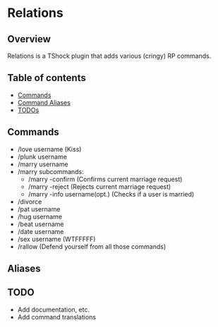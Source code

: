 # Relations

## Overview
Relations is a TShock plugin that adds various (cringy) RP commands.

## Table of contents
* [Commands](#commands)
* [Command Aliases](#aliases)
* [TODOs](#todo)

## Commands
* /love username (Kiss)
* /plunk username
* /marry username
* /marry subcommands:
  * /marry -confirm (Confirms current marriage request)
  * /marry -reject (Rejects current marriage request)
  * /marry -info username(opt.) (Checks if a user is married)
* /divorce
* /pat username
* /hug username
* /beat username
* /date username
* /sex username (WTFFFFF)
* /rallow (Defend yourself from all those commands)

## Aliases

## TODO
* Add documentation, etc.
* Add command translations
